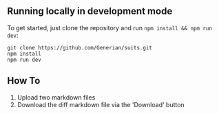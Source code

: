 ## Running locally in development mode

To get started, just clone the repository and run `npm install && npm run dev`:

    git clone https://github.com/Generian/suits.git
    npm install
    npm run dev

## How To

1. Upload two markdown files
2. Download the diff markdown file via the 'Download' button
